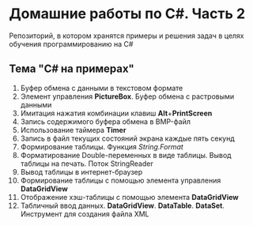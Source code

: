 # Домашние работы по C#. Часть 2
Репозиторий, в котором хранятся примеры и решения задач в целях обучения программированию на C#

## Тема "C# на примерах"

1. Буфер обмена с данными в текстовом формате
2. Элемент управления **PictureBox**. Буфер обмена с растровыми данными
3. Имитация нажатия комбинации клавиш **Alt**+**PrintScreen**
4. Запись содержимого буфера обмена в BMP-файл
5. Использование таймера **Timer**
6. Запись в файл текущих состояний экрана каждые пять секунд
7. Формирование таблицы. Функция *String.Format*
8. Форматирование Double-переменных в виде таблицы. Вывод таблицы на печать. Поток StringReader
9. Вывод таблицы в интернет-браузер
10. Формирование таблицы с помощью элемента управления **DataGridView**
11. Отображение хэш-таблицы с помощью элемента **DataGridView**
12. Табличный ввод данных. **DataGridView**. **DataTable**. **DataSet**. Инструмент для создания файла XML